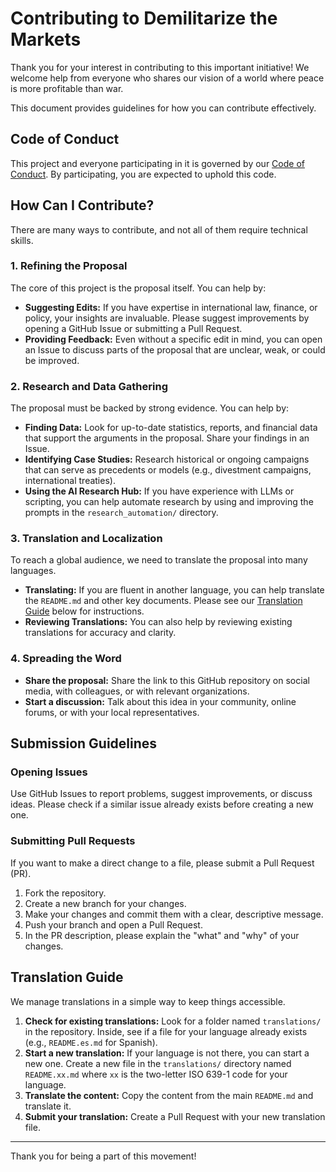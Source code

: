 # Contributing to Demilitarize the Markets

Thank you for your interest in contributing to this important initiative! We welcome help from everyone who shares our vision of a world where peace is more profitable than war.

This document provides guidelines for how you can contribute effectively.

## Code of Conduct

This project and everyone participating in it is governed by our [Code of Conduct](./CODE_OF_CONDUCT.md). By participating, you are expected to uphold this code.

## How Can I Contribute?

There are many ways to contribute, and not all of them require technical skills.

### 1. Refining the Proposal

The core of this project is the proposal itself. You can help by:

*   **Suggesting Edits:** If you have expertise in international law, finance, or policy, your insights are invaluable. Please suggest improvements by opening a GitHub Issue or submitting a Pull Request.
*   **Providing Feedback:** Even without a specific edit in mind, you can open an Issue to discuss parts of the proposal that are unclear, weak, or could be improved.

### 2. Research and Data Gathering

The proposal must be backed by strong evidence. You can help by:

*   **Finding Data:** Look for up-to-date statistics, reports, and financial data that support the arguments in the proposal. Share your findings in an Issue.
*   **Identifying Case Studies:** Research historical or ongoing campaigns that can serve as precedents or models (e.g., divestment campaigns, international treaties).
*   **Using the AI Research Hub:** If you have experience with LLMs or scripting, you can help automate research by using and improving the prompts in the `research_automation/` directory.

### 3. Translation and Localization

To reach a global audience, we need to translate the proposal into many languages.

*   **Translating:** If you are fluent in another language, you can help translate the `README.md` and other key documents. Please see our [Translation Guide](#translation-guide) below for instructions.
*   **Reviewing Translations:** You can also help by reviewing existing translations for accuracy and clarity.

### 4. Spreading the Word

*   **Share the proposal:** Share the link to this GitHub repository on social media, with colleagues, or with relevant organizations.
*   **Start a discussion:** Talk about this idea in your community, online forums, or with your local representatives.

## Submission Guidelines

### Opening Issues

Use GitHub Issues to report problems, suggest improvements, or discuss ideas. Please check if a similar issue already exists before creating a new one.

### Submitting Pull Requests

If you want to make a direct change to a file, please submit a Pull Request (PR).

1.  Fork the repository.
2.  Create a new branch for your changes.
3.  Make your changes and commit them with a clear, descriptive message.
4.  Push your branch and open a Pull Request.
5.  In the PR description, please explain the "what" and "why" of your changes.

## Translation Guide

We manage translations in a simple way to keep things accessible.

1.  **Check for existing translations:** Look for a folder named `translations/` in the repository. Inside, see if a file for your language already exists (e.g., `README.es.md` for Spanish).
2.  **Start a new translation:** If your language is not there, you can start a new one. Create a new file in the `translations/` directory named `README.xx.md` where `xx` is the two-letter ISO 639-1 code for your language.
3.  **Translate the content:** Copy the content from the main `README.md` and translate it.
4.  **Submit your translation:** Create a Pull Request with your new translation file.

---

Thank you for being a part of this movement!
